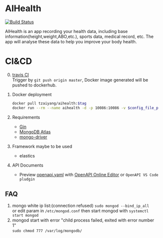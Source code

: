 # AIHealth
[![Build Status](https://www.travis-ci.com/tzaiyang/AIHealthServer.svg?branch=master)](https://www.travis-ci.com/tzaiyang/AIHealthServer)

AIHealth is an app recording your health data, including base information(height,weight,ABO,etc.), sports data, medical record, etc. The app will analyse these data to help you improve your body health.

# CI&CD
0. [travis CI](./.travis.yml)  
   Trigger by `git push origin master`, Docker image generated will be pushed to dockerhub.
1. Docker deployment
    ```bash
    docker pull tzaiyang/aihealth:$tag
    docker run --rm --name aihealth -d -p 10086:10086 -v $config_file_paths:/app/config.yaml tzaiyang/aihealth:$tag
    ```

2. Requirements
    - [Gin](https://gin-gonic.com/)  
    - [MongoDB Atlas](https://cloud.mongodb.com/)
    - [mongo-driver](https://docs.mongodb.com/drivers/go/)
    
    
3. Framework maybe to be used
    - elastics

4. API Documents
   - Preview [openapi.yaml](./docs/openapi.yaml) with [OpenAPI Online Editor](https://editor.swagger.io/) or `OpenAPI VS Code pludgin`

## FAQ
1. mongo white ip list:(connection refused)
`sudo mongod --bind_ip_all`  
or edit param in `/etc/mongod.conf` then start mongod with `systemctl start mongod` 
2. mongod start with error "child process failed, exited with error number 1"  
   `sudo chmod 777 /var/log/mongodb/`
 